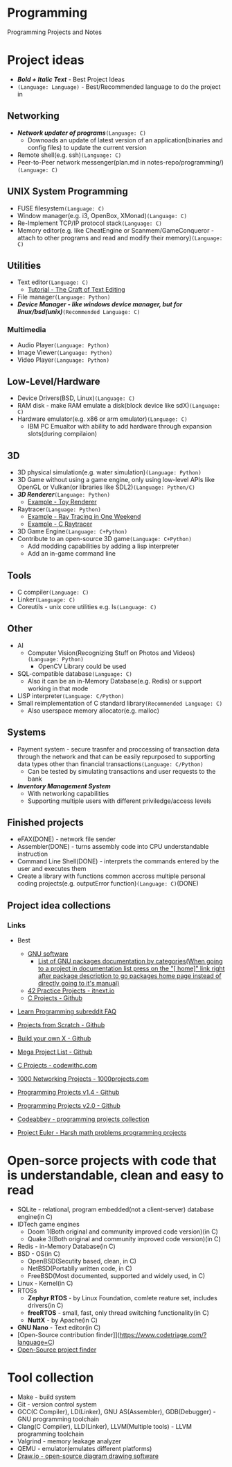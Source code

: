 # Programming
Programming Projects and Notes




# Project ideas
* ***Bold + Italic Text*** - Best Project Ideas
* `(Language: Language)` - Best/Recommended language to do the project in
## Networking
- ***Network updater of programs***`(Language: C)`
	* Downoads an update of latest version of an application(binaries and config files) to update the current version
- Remote shell(e.g. ssh)`(Language: C)`
- Peer-to-Peer network messenger(plan.md in notes-repo/programming/)`(Language: C)`


## UNIX System Programming
- FUSE filesystem`(Language: C)`
- Window manager(e.g. i3, OpenBox, XMonad)`(Language: C)`
- Re-Implement TCP/IP protocol stack`(Language: C)`
- Memory editor(e.g. like CheatEngine or Scanmem/GameConqueror - attach to other programs and read and modify their memory)`(Language: C)`


## Utilities
- Text editor`(Language: C)`
	* [Tutorial - The Craft of Text Editing](https://www.finseth.com/craft/)
- File manager`(Language: Python)`
- ***Device Manager - like windows device manager, but for linux/bsd(unix)***`(Recommended Language: C)`

### Multimedia
- Audio Player`(Language: Python)`
- Image Viewer`(Language: Python)`
- Video Player`(Language: Python)`


## Low-Level/Hardware
- Device Drivers(BSD, Linux)`(Language: C)`
- RAM disk - make RAM emulate a disk(block device like sdX)`(Language: C)`
- Hardware emulator(e.g. x86 or arm emulator)`(Language: C)`
	* IBM PC Emualtor with ability to add hardware through expansion slots(during compilaion)


## 3D
- 3D physical simulation(e.g. water simulation)`(Language: Python)`
- 3D Game without using a game engine, only using low-level APIs like OpenGL or Vulkan(or libraries like SDL2)`(Language: Python/C)`
- ***3D Renderer***`(Language: Python)`
	* [Example - Toy Renderer](https://momentsingraphics.de/)
- Raytracer`(Language: Python)`
	* [Example - Ray Tracing in One Weekend](https://raytracing.github.io/)
	* [Example - C Raytracer](https://github.com/wojciech-graj/C-Raytracer)
- 3D Game Engine`(Language: C+Python)`
- Contribute to an open-source 3D game`(Language: C+Python)`
	* Add modding capabilities by adding a lisp interpreter
	* Add an in-game command line


## Tools
- C compiler`(Language: C)`
- Linker`(Language: C)`
- Coreutils - unix core utilities e.g. ls`(Language: C)`


## Other
- AI
	* Computer Vision(Recognizing Stuff on Photos and Videos)`(Language: Python)`
		* OpenCV Library could be used
- SQL-compatible database`(Language: C)`
	* Also it can be an in-Memory Database(e.g. Redis) or support working in that mode
- LISP interpreter`(Language: C/Python)`
- Small reimplementation of C standard library`(Recommended Language: C)`
	* Also userspace memory allocator(e.g. malloc)


## Systems
- Payment system - secure trasnfer and proccessing of transaction data through the network and that can be easily repurposed to supporting data types other than financial transactions`(Language: C/Python)`
	* Can be tested by simulating transactions and user requests to the bank
- ***Inventory Management System***
	* With networking capabilities
	* Supporting multiple users with different priviledge/access levels


## Finished projects
- eFAX(DONE) - network file sender
- Assembler(DONE) - turns assembly code into CPU understandable instruction
- Command Line Shell(DONE) - interprets the commands entered by the user and executes them
- Create a library with functions common accross multiple personal coding projects(e.g. outputError function)`(Language: C)`(DONE)


## Project idea collections
### Links
* Best
	* [GNU software](https://www.gnu.org/software/software.html#allgnupkgs)
		* [List of GNU packages documentation by categories(When going to a project in documentation list press on the "[<project name> home]" link right after package description to go packages home page instead of directly going to it's manual)](https://www.gnu.org/manual/manual.html)
	* [42 Practice Projects - itnext.io](https://itnext.io/42-projects-to-practice-programming-skills-6f5acc10fec0)
	* [C Projects - Github](https://github.com/rby90/project-based-tutorials-in-c)

* [Learn Programming subreddit FAQ](https://www.reddit.com/r/learnprogramming/wiki/faq?utm_source=share&utm_medium=ios_app&utm_name=iossmf#wiki_where_can_i_find_practice_exercises_and_project_ideas.3F)
* [Projects from Scratch - Github](https://github.com/AlgoryL/Projects-from-Scratch)
* [Build your own X - Github](https://github.com/danistefanovic/build-your-own-x)
* [Mega Project List - Github](https://github.com/karan/Projects)
* [C Projects - codewithc.com](https://www.codewithc.com/category/projects/c-projects/)
* [1000 Networking Projects - 1000projects.com](https://1000projects.org/projects/networking-projects)
* [Programming Projects v1.4 - Github](https://github.com/desolt/pro-g-ramming-challenges)
* [Programming Projects v2.0 - Github](https://github.com/Agrendalath/Programming-Challenges-v2.0)
* [Codeabbey - programming projects collection](https://www.codeabbey.com/)
* [Project Euler - Harsh math problems programming projects](https://projecteuler.net/)




# Open-sorce projects with code that is understandable, clean and easy to read
- SQLite - relational, program embedded(not a client-server) database engine(in C)
- IDTech game engines
	* Doom 1(Both original and community improved code version)(in C)
	* Quake 3(Both original and community improved code version)(in C)
- Redis - in-Memory Database(in C)
- BSD - OS(in C)
	* OpenBSD(Secutity based, clean, in C)
	* NetBSD(Portablly written code, in C)
	* FreeBSD(Most documented, supported and widely used, in C)
- Linux - Kernel(in C)
- RTOSs
	* **Zephyr RTOS** - by Linux Foundation, comlete reature set, includes drivers(in C)
	* **freeRTOS** - small, fast, only thread switching functionality(in C)
	* **NuttX** - by Apache(in C)
- **GNU Nano** - Text editor(in C)
- [Open-Source contribution finder]](https://www.codetriage.com/?language=C)
- [Open-Source project finder](https://awesomeopensource.com/projects/c)




# Tool collection
* Make - build system
* Git - version control system
* GCC(C Compiler), LD(Linker), GNU AS(Assembler), GDB(Debugger) - GNU programming toolchain
* Clang(C Compiler), LLD(Linker), LLVM(Multiple tools) - LLVM programming toolchain
* Valgrind - memory leakage analyzer
* QEMU - emulator(emulates different platforms)
* [Draw.io - open-source diagram drawing software](https://www.diagrams.net/)
